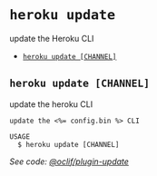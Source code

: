 `heroku update`
===============

update the Heroku CLI

* [`heroku update [CHANNEL]`](#heroku-update-channel)

## `heroku update [CHANNEL]`

update the heroku CLI

```
update the <%= config.bin %> CLI

USAGE
  $ heroku update [CHANNEL]
```

_See code: [@oclif/plugin-update](https://github.com/oclif/plugin-update/blob/v1.3.9/src/commands/update.ts)_
